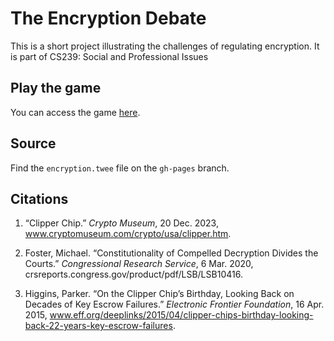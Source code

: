 # The Encryption Debate
This is a short project illustrating the challenges of regulating encryption. It is part of CS239: Social and Professional Issues

## Play the game
You can access the game [here](https://lee-blake.github.io/encryption-debate/).

## Source
Find the `encryption.twee` file on the `gh-pages` branch.

## Citations

1. “Clipper Chip.” *Crypto Museum*, 20 Dec. 2023, www.cryptomuseum.com/crypto/usa/clipper.htm. 

2. Foster, Michael. “Constitutionality of Compelled Decryption Divides the Courts.” *Congressional Research Service*, 6 Mar. 2020, crsreports.congress.gov/product/pdf/LSB/LSB10416. 

3. Higgins, Parker. “On the Clipper Chip’s Birthday, Looking Back on Decades of Key Escrow Failures.” *Electronic Frontier Foundation*, 16 Apr. 2015, www.eff.org/deeplinks/2015/04/clipper-chips-birthday-looking-back-22-years-key-escrow-failures. 
